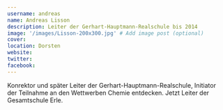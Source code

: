 ```yaml
---
username: andreas
name: Andreas Lisson
description: Leiter der Gerhart-Hauptmann-Realschule bis 2014
image: '/images/Lisson-200x300.jpg' # Add image post (optional)
cover: 
location: Dorsten
website: 
twitter: 
facebook: 
---
```


Konrektor und später Leiter der Gerhart-Hauptmann-Realschule, Initiator der Teilnahme an den Wettwerben Chemie entdecken. Jetzt Leiter der Gesamtschule Erle.